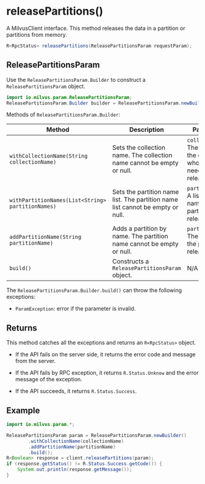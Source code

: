 # releasePartitions()

A MilvusClient interface. This method releases the data in a partition or partitions from memory.

```Java
R<RpcStatus> releasePartitions(ReleasePartitionsParam requestParam);
```

## ReleasePartitionsParam

Use the `ReleasePartitionsParam.Builder` to construct a `ReleasePartitionsParam` object.

```Java
import io.milvus.param.ReleasePartitionsParam;
ReleasePartitionsParam.Builder builder = ReleasePartitionsParam.newBuilder();
```

Methods of `ReleasePartitionsParam.Builder`:

| Method                                          | Description                                                  | Parameters                             |
| ----------------------------------------------- | ------------------------------------------------------------ | -------------------------------------- |
| `withCollectionName(String collectionName)`       | Sets the collection name. The collection name cannot be empty or null. | `collectionName`: The name of the collection whose partition needs to be released. |
| `withPartitionNames(List<String> partitionNames)` | Sets the partition name list. The partition name list cannot be empty or null. | `partitionNames`:  A list of the names of the partitions to release.  |
| `addPartitionName(String partitionName)`          | Adds a partition by name. The partition name cannot be empty or null. | `partitionName`: The name of the partition to release.   |
| `build()`                                         | Constructs a `ReleasePartitionsParam` object.                    |    N/A                                    |

The `ReleasePartitionsParam.Builder.build()` can throw the following exceptions:

- `ParamException`: error if the parameter is invalid.

## Returns

This method catches all the exceptions and returns an `R<RpcStatus>` object.

- If the API fails on the server side, it returns the error code and message from the server.

- If the API fails by RPC exception, it returns `R.Status.Unknow` and the error message of the exception.

- If the API succeeds, it returns `R.Status.Success`.

## Example

```Java
import io.milvus.param.*;

ReleasePartitionsParam param = ReleasePartitionsParam.newBuilder()
        .withCollectionName(collectionName)
        .addPartitionName(partitionName)
        .build();
R<Boolean> response = client.releasePartitions(param);
if (response.getStatus() != R.Status.Success.getCode()) {
    System.out.println(response.getMessage());
}
```
